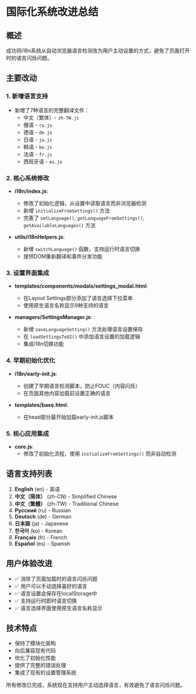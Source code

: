 # 国际化系统改进总结

## 概述
成功将i18n系统从自动浏览器语言检测改为用户主动设置的方式，避免了页面打开时的语言闪烁问题。

## 主要改动

### 1. 新增语言支持
- 新增了7种语言的完整翻译文件：
  - 中文（繁体）- `zh-TW.js`
  - 俄语 - `ru.js`
  - 德语 - `de.js`
  - 日语 - `ja.js`
  - 韩语 - `ko.js`
  - 法语 - `fr.js`
  - 西班牙语 - `es.js`

### 2. 核心系统修改
- **i18n/index.js**: 
  - 修改了初始化逻辑，从设置中读取语言而非浏览器检测
  - 新增 `initializeFromSettings()` 方法
  - 完善了 `setLanguage()`, `getLanguageFromSettings()`, `getAvailableLanguages()` 方法

- **utils/i18nHelpers.js**:
  - 新增 `switchLanguage()` 函数，支持运行时语言切换
  - 提供DOM重新翻译和事件分发功能

### 3. 设置界面集成
- **templates/components/modals/settings_modal.html**:
  - 在Layout Settings部分添加了语言选择下拉菜单
  - 使用原生语言名称显示9种支持的语言

- **managers/SettingsManager.js**:
  - 新增 `saveLanguageSetting()` 方法处理语言设置保存
  - 在 `loadSettingsToUI()` 中添加语言设置的加载逻辑
  - 集成i18n切换功能

### 4. 早期初始化优化
- **i18n/early-init.js**: 
  - 创建了早期语言检测脚本，防止FOUC（内容闪烁）
  - 在页面其他内容加载前设置正确的语言
  
- **templates/base.html**:
  - 在head部分最开始加载early-init.js脚本

### 5. 核心应用集成
- **core.js**:
  - 修改了初始化流程，使用 `initializeFromSettings()` 而非自动检测

## 语言支持列表
1. **English** (en) - 英语
2. **中文（简体）** (zh-CN) - Simplified Chinese  
3. **中文（繁體）** (zh-TW) - Traditional Chinese
4. **Русский** (ru) - Russian
5. **Deutsch** (de) - German
6. **日本語** (ja) - Japanese
7. **한국어** (ko) - Korean
8. **Français** (fr) - French
9. **Español** (es) - Spanish

## 用户体验改进
- ✅ 消除了页面加载时的语言闪烁问题
- ✅ 用户可以手动选择喜好的语言
- ✅ 语言设置会保存在localStorage中
- ✅ 支持运行时即时语言切换
- ✅ 语言选择界面使用原生语言名称显示

## 技术特点
- 保持了模块化架构
- 向后兼容现有代码
- 优化了初始化性能
- 提供了完整的错误处理
- 集成了现有的设置管理系统

所有修改已完成，系统现在支持用户主动选择语言，有效避免了语言闪烁问题。
